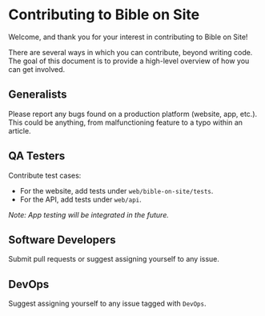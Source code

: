 # Contributing to Bible on Site
Welcome, and thank you for your interest in contributing to Bible on Site!

There are several ways in which you can contribute, beyond writing code. The goal of this document is to provide a high-level overview of how you can get involved.

## Generalists
Please report any bugs found on a production platform (website, app, etc.).
This could be anything, from malfunctioning feature to a typo within an article.

## QA Testers
Contribute test cases:
- For the website, add tests under `web/bible-on-site/tests`.
- For the API, add tests under `web/api`.

*Note: App testing will be integrated in the future.*

## Software Developers
Submit pull requests or suggest assigning yourself to any issue.

## DevOps
Suggest assigning yourself to any issue tagged with `DevOps`.

